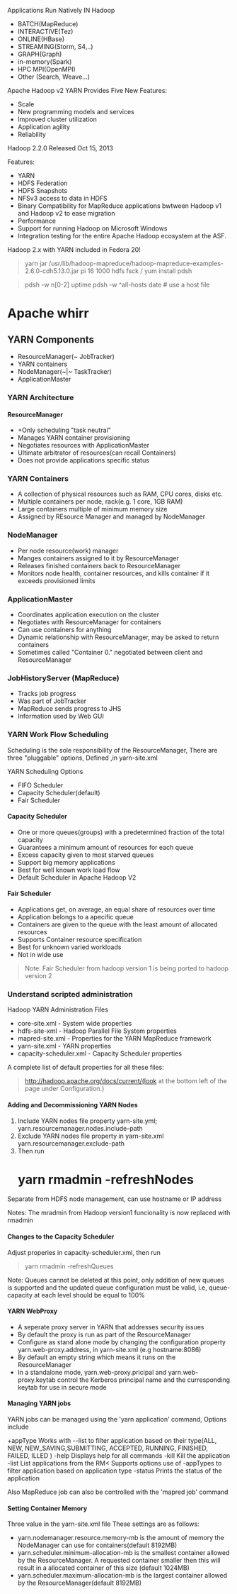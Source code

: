 Applications Run Natively IN Hadoop

+ BATCH(MapReduce)
+ INTERACTIVE(Tez)
+ ONLINE(HBase)
+ STREAMING(Storm, S4,..)
+ GRAPH(Graph)
+ in-memory(Spark)
+ HPC MPI(OpenMPI)
+ Other (Search, Weave...)


Apache Hadoop v2  YARN Provides Five New Features:

+ Scale
+ New programming models and services
+ Improved cluster utilization
+ Application agility
+ Reliability



Hadoop 2.2.0 Released Oct 15, 2013


Features:

+ YARN
+ HDFS Federation
+ HDFS Snapshots
+ NFSv3 access to data in HDFS
+ Binary Compatibility for MapReduce applications bwtween Hadoop v1 and Hadoop v2 to ease migration 
+ Performance
+ Support for running Hadoop on Microsoft Windows
+ Integration testing for the entire Apache Hadoop ecosystem at the ASF.


Hadoop 2.x with YARN included in Fedora 20!

> yarn jar /usr/lib/hadoop-mapreduce/hadoop-mapreduce-examples-2.6.0-cdh5.13.0.jar pi 16 1000
> hdfs fsck /
> yum install pdsh

> pdsh -w n[0-2] uptime
> pdsh -w ^all-hosts date # use a host file


# Apache whirr


## YARN Components

+ ResourceManager(~ JobTracker)
+ YARN containers
+ NodeManager(~|~ TaskTracker)
+ ApplicationMaster


### YARN Architecture

#### ResourceManager

+ +Only scheduling "task neutral"
+ Manages YARN container provisioning
+ Negotiates resources with ApplicationMaster
+ Ultimate arbitrator of resources(can recall Containers)
+ Does not provide applications specific status

### YARN Containers

+ A collection of physical resources such as RAM, CPU cores, disks etc.
+ Multiple containers per node, rack(e.g. 1 core, 1GB RAM)
+ Large containers multiple of minimum memory size
+ Assigned by REsource Manager and managed by NodeManager

### NodeManager

+ Per node resource(work) manager
+ Manges containers assigned to it by ResourceManager
+ Releases finished containers back to ResourceManager
+ Monitors node health, container resources, and kills container if it exceeds provisioned limits


### ApplicationMaster

+ Coordinates application execution on the cluster
+ Negotiates with ResourceManager for containers
+ Can use containers for anything
+ Dynamic relationship with ResourceManager, may be asked to return containers
+ Sometimes called "Container 0." negotiated between client and ResourceManager

### JobHistoryServer (MapReduce)

+ Tracks job progress
+ Was part of JobTracker
+ MapReduce sends progress to JHS
+ Information used by Web GUI


### YARN Work Flow Scheduling


Scheduling is the sole responsibility of the ResourceManager, There are three "pluggable" options, Defined ,in yarn-site.xml

YARN Scheduling Options

+ FIFO Scheduler
+ Capacity Scheduler(default)
+ Fair Scheduler

#### Capacity Scheduler

+ One or more queues(groups) with a predetermined fraction of the total capacity
+ Guarantees a minimum amount of resources for each queue
+ Excess capacity given to most starved queues
+ Support big memory applications
+ Best for well known work load flow
+ Default Scheduler in Apache Hadoop V2

#### Fair Scheduler

+ Applications get, on average, an equal share of resources over time
+ Application belongs to a apecific queue
+ Containers are given to the queue with the least amount of allocated resources
+ Supports Container resource specification
+ Best for unknown varied workloads
+ Not in wide use

> Note: Fair Scheduler from hadoop version 1 is being ported to hadoop version 2


### Understand scripted administration

Hadoop YARN Administration Files

+ core-site.xml - System wide properties
+ hdfs-site-xml - Hadoop Parallel File System properties
+ mapred-site.xml - Properties for the YARN MapReduce framework
+ yarn-site.xml - YARN properties
+ capacity-scheduler.xml - Capacity Scheduler properties

A complete list of default properties for all these files:
> http://hadoop.apache.org/docs/current/(look at the bottom left of the page under Configuration.)


#### Adding and Decommissioning YARN Nodes

1. Include YARN nodes file property yarn-site.yml;
    yarn.resourcemanager.nodes.include-path
2. Exclude YARN nodes file property in yarn-site.xml
    yarn.resourcemanager.exclude-path
3. Then run
    # yarn rmadmin -refreshNodes

Separate from HDFS node management, can use hostname or IP address

Notes: The mradmin  from Hadoop version1 funcionality is now replaced with rmadmin

#### Changes to the Capacity Scheduler

Adjust properies in capacity-scheduler.xml, then run
> yarn rmadmin -refreshQueues

Note: Queues cannot be deleted at this point, only addition of new queues is supported and the updated queue configuration must be valid, i.e, queue-capacity at each level should be equal to 100%


#### YARN WebProxy

+ A seperate proxy server in YARN that addresses security issues
+ By default the proxy is run as part of the ResourceManager
+ Configure as stand alone mode by changing the configuration property yarn.web-proxy.address, in yarn-site.xml (e.g hostname:8086)
+ By default an empty string which means it runs on the ResourceManager
+ In a standalone mode, yarn.web-proxy.pricipal and yarn.web-proxy.keytab control the Kerberos principal name and the curresponding keytab for use in secure mode

#### Managing YARN jobs

YARN jobs can be managed using the 'yarn application' command, Options include

+appType <Comma-separated list of application types> Works with --list to filter application based on their type(ALL, NEW, NEW_SAVING,SUBMITTING, ACCEPTED, RUNNING, FINISHED, FAILED, ILLED )
-help       Displays help for all commands
-kill <Application ID>   Kill the application
-list           List applications from the RM< Supports options use of -appTypes to filter application based on application type
-status <Application ID>    Prints the status of the application

Also MapReduce job can also be controlled with the 'mapred job' command

#### Setting Container Memory

Three value in the yarn-site.xml file These settings are as follows:

+ yarn.nodemanager.resource.memory-mb is the amount of memory the NodeManager can use for containers(default 8192MB)
+ yarn.scheduler.minimum-allocation-mb is the smallest container allowed by the ResourceManager. A requested  container smaller then this will result in a allocated container of this size (default 1024MB)
+ yarn.scheduler.maximum-allocation-mb is the largest container allowed by the ResourceManager(default 8192MB)









